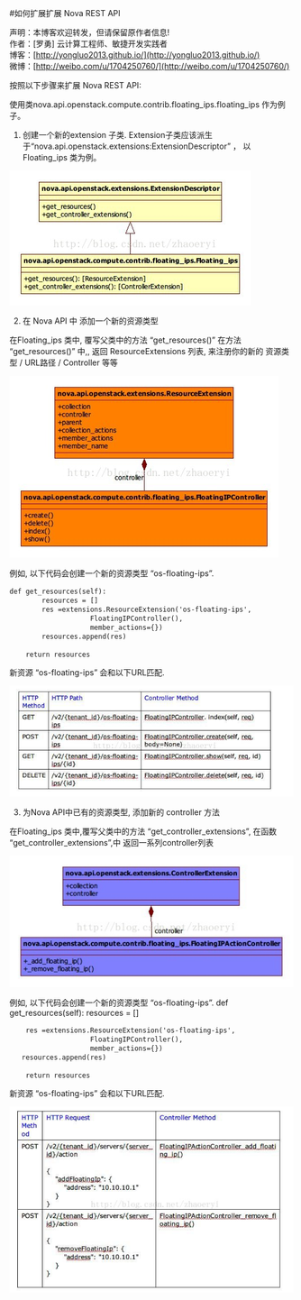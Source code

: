 #如何扩展扩展 Nova REST API

声明：本博客欢迎转发，但请保留原作者信息!      
作者：[罗勇] 云计算工程师、敏捷开发实践者    
博客：[http://yongluo2013.github.io/](http://yongluo2013.github.io/)    
微博：[http://weibo.com/u/1704250760/](http://weibo.com/u/1704250760/) 


按照以下步骤来扩展 Nova REST API:

使用类nova.api.openstack.compute.contrib.floating_ips.floating_ips 作为例子。
 
1)  创建一个新的extension 子类. Extension子类应该派生于“nova.api.openstack.extensions:ExtensionDescriptor” ， 以 Floating_ips 类为例。


![nova-api-extension](/installation/images/extension.jpg)

2)    在 Nova API 中 添加一个新的资源类型

在Floating_ips 类中, 覆写父类中的方法 “get_resources()”
在方法 “get_resources()” 中,, 返回 ResourceExtensions 列表, 来注册你的新的 资源类型 / URL路径 / Controller 等等

![nova-api-controller](/installation/images/controller.jpg)

例如, 以下代码会创建一个新的资源类型 “os-floating-ips”.

    def get_resources(self):
        	resources = [] 
        	res =extensions.ResourceExtension('os-floating-ips',
                        FloatingIPController(),
                        member_actions={})
        	resources.append(res)
 
        return resources
 
新资源 “os-floating-ips” 会和以下URL匹配.

![nova-api0](/installation/images/api0.jpg)

3)    为Nova API中已有的资源类型, 添加新的 controller 方法

在Floating_ips 类中,覆写父类中的方法 “get_controller_extensions”, 在函数 “get_controller_extensions”,中 返回一系列controller列表

![exist_controller](/installation/images/exist_controller.jpg)

例如, 以下代码会创建一个新的资源类型 “os-floating-ips”.
    def get_resources(self):
        resources = []
 
        res =extensions.ResourceExtension('os-floating-ips',
                        FloatingIPController(),
                        member_actions={})
       resources.append(res)
 
        return resources
 
新资源 “os-floating-ips” 会和以下URL匹配.

![nova-api1](/installation/images/api1.jpg)


